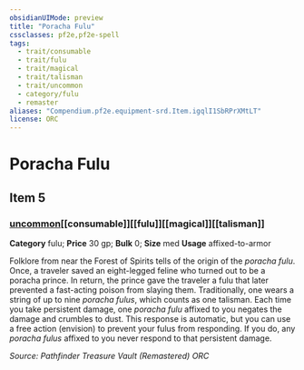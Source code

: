 ```yaml
---
obsidianUIMode: preview
title: "Poracha Fulu"
cssclasses: pf2e,pf2e-spell
tags:
  - trait/consumable
  - trait/fulu
  - trait/magical
  - trait/talisman
  - trait/uncommon
  - category/fulu
  - remaster
aliases: "Compendium.pf2e.equipment-srd.Item.igqlI1SbRPrXMtLT"
license: ORC
---
```

# Poracha Fulu
## Item 5
### [uncommon](uncommon "Uncommon Rarity Trait")[[consumable]][[fulu]][[magical]][[talisman]]

**Category** fulu; 
**Price** 30 gp; 
**Bulk** 0; **Size** med
**Usage** affixed-to-armor

Folklore from near the Forest of Spirits tells of the origin of the _poracha fulu_. Once, a traveler saved an eight-legged feline who turned out to be a poracha prince. In return, the prince gave the traveler a fulu that later prevented a fast-acting poison from slaying them. Traditionally, one wears a string of up to nine _poracha fulus_, which counts as one talisman. Each time you take persistent damage, one _poracha fulu_ affixed to you negates the damage and crumbles to dust. This response is automatic, but you can use a free action (envision) to prevent your fulus from responding. If you do, any _poracha fulus_ affixed to you never respond to that persistent damage.

*Source: Pathfinder Treasure Vault (Remastered)*
*ORC*